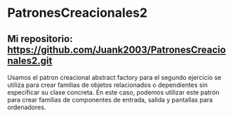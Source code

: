 # PatronesCreacionales2

## Mi repositorio: https://github.com/Juank2003/PatronesCreacionales2.git

Usamos el patron creacional abstract factory para el segundo ejercicio se utiliza para crear familias de objetos relacionados o 
dependientes sin especificar su clase concreta. En este caso, podemos utilizar este patrón para crear familias de componentes de entrada, 
salida y pantallas para ordenadores.
